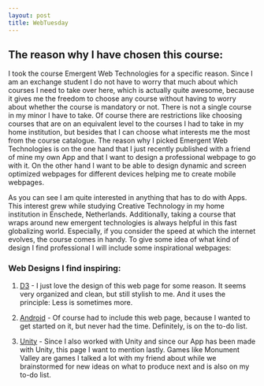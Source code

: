 ```yaml
---
layout: post
title: WebTuesday
---
```


## The reason why I have chosen this course:

<p>
I took the course Emergent Web Technologies for a specific reason.
Since I am an exchange student I do not have to worry that much about which courses I need to take over here, which is actually quite awesome, because it gives me the freedom to choose any course without having to worry about whether the course is mandatory or not. There is not a single course in my minor I have to take. Of course there are restrictions like choosing courses that are on an equivalent level to the courses I had to take in my home institution, but besides that I can choose what interests me the most from the course catalogue.
The reason why I picked Emergent Web Technologies is on the one hand that I just recently published with a friend of mine my own App and that I want to design a professional webpage to go with it. On the other hand I want to be able to design dynamic 
and screen optimized webpages for different devices helping me to create mobile webpages.
</p>

<p>
As you can see I am quite interested in anything that has to do with Apps. This interest grew while studying Creative 
Technology in my home institution in Enschede, Netherlands.
Additionally, taking a course that wraps around new emergent technologies is always helpful in this fast globalizing world.
Especially, if you consider the speed at which the internet evolves, the course comes in handy.
To give some idea of what kind of design I find professional I will include some inspirational webpages:
</p>

### Web Designs I find inspiring:

1. [D3]("http://d3js.org/") - I just love the design of this web page for some reason. It seems very organized and clean, but still stylish to me. And it uses the principle: Less is sometimes more.

2. [Android]("http://developer.android.com/index.html") - Of course had to include this web page, because I wanted to get started on it, but never had the time. Definitely, is on the to-do list.

3. [Unity]("http://unity3d.com/") - Since I also worked with Unity and since our App has been made with Unity, this page I want to
mention lastly. Games like Monument Valley are games I talked a lot with my friend about while we brainstormed for new ideas on what to produce next and is also on my to-do list.


